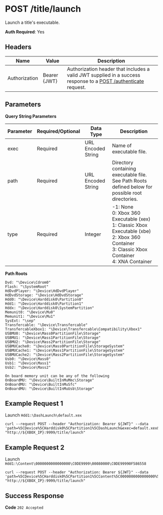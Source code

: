 # POST /title/launch

Launch a title's executable.

**Auth Required**: Yes

## Headers

| Name          | Value        | Description                                                                                                                              |
| ------------- | ------------ | ---------------------------------------------------------------------------------------------------------------------------------------- |
| Authorization | Bearer {JWT} | Authorization header that includes a valid JWT supplied in a success response to a [POST /authenticate](./post_authenticate.md) request. |

## Parameters

**Query String Parameters**

| Parameter | Required/Optional | Data Type          | Description                                                                                                                                                 |
| --------- | ----------------- | ------------------ | ----------------------------------------------------------------------------------------------------------------------------------------------------------- |
| exec      | Required          | URL Encoded String | Name of executable file.                                                                                                                                    |
| path      | Required          | URL Encoded String | Directory containing executable file. See Path Roots defined below for possible root directories.                                                           |
| type      | Required          | Integer            | -1: None<br/>0: Xbox 360 Executable (xex)<br/>1: Classic Xbox Executable (xbe)<br/>2: Xbox 360 Container<br/>3: Classic Xbox Container<br/>4: XNA Container |

**Path Roots**

```
Dvd: "\Device\Cdrom0"
Flash: "\SystemRoot"
HdDvdPlayer: "\Device\HdDvdPlayer"
HdDvdStorage: "\Device\HdDvdStorage"
Hdd0: "\Device\Harddisk0\Partition0"
Hdd1: "\Device\Harddisk0\Partition1"
Hddx: "\Device\Harddisk0\SystemPartition"
Memunit0: "\Device\Mu0"
Memunit1: "\Device\Mu1"
SysExt: "\sep"
Transfercable: "\Device\Transfercable"
TransfercableXbox1: "\Device\Transfercable\Compatibility\Xbox1"
USBMU0: "\Device\Mass0PartitionFile\Storage"
USBMU1: "\Device\Mass1PartitionFile\Storage"
USBMU2: "\Device\Mass2PartitionFile\Storage"
USBMUCache0: "\Device\Mass0PartitionFile\StorageSystem"
USBMUCache1: "\Device\Mass1PartitionFile\StorageSystem"
USBMUCache2: "\Device\Mass2PartitionFile\StorageSystem"
Usb0: "\Device\Mass0"
Usb1: "\Device\Mass1"
Usb2: "\Device\Mass2"

On board memory unit can be any of the following
OnBoardMU: "\Device\BuiltInMuMmc\Storage"
OnBoardMU: "\Device\BuiltInMuSfc"
OnBoardMU: "\Device\BuiltInMuUsb\Storage"
```

## Example Request 1

Launch `Hdd1:\DashLaunch\default.xex`

```
curl --request POST --header "Authorization: Bearer ${JWT}" --data 'path=%5CDevice%5CHarddisk0%5CPartition1%5CDashLaunch&exec=default.xex&type=0' "http://${XBOX_IP}:9999/title/launch"
```

## Example Request 2

Launch `Hdd1:\Content\0000000000000000\C0DE9999\00080000\C0DE99990F586558`

```
curl --request POST --header "Authorization: Bearer ${JWT}" --data 'path=%5CDevice%5CHarddisk0%5CPartition1%5CContent%5C0000000000000000%5CC0DE9999%5C00080000&exec=C0DE99990F586558&type=2' "http://${XBOX_IP}:9999/title/launch"
```

## Success Response

**Code** `202 Accepted`
